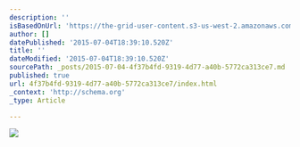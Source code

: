 ```yaml
---
description: ''
isBasedOnUrl: 'https://the-grid-user-content.s3-us-west-2.amazonaws.com/3b5aaa7a-9038-4667-8af7-bb85d9b4602f.jpg'
author: []
datePublished: '2015-07-04T18:39:10.520Z'
title: ''
dateModified: '2015-07-04T18:39:10.520Z'
sourcePath: _posts/2015-07-04-4f37b4fd-9319-4d77-a40b-5772ca313ce7.md
published: true
url: 4f37b4fd-9319-4d77-a40b-5772ca313ce7/index.html
_context: 'http://schema.org'
_type: Article

---
```

![](https://the-grid-user-content.s3-us-west-2.amazonaws.com/3b5aaa7a-9038-4667-8af7-bb85d9b4602f.jpg)